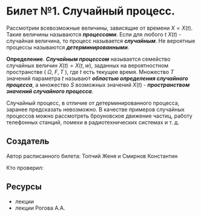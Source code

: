 # Билет №1. Случайный процесс.

Рассмотрим всевозможные величины, зависящие от времени $X = X(t)$. Такие величины называются ***процессами***.
Если для любого $t$ $X(t)$ - случайная величина, то процесс называется ***случайным***. Не вероятные процессы называются
***детерминированными***.

**Определение**. ***Случайным процессом*** называется семейство случайных величин $X(t) = X(t,w)$, заданных на вероятностном пространстве ( $\Omega$, $F, T$ ), где $t$ есть текущее время. Множество $T$ значений параметра $t$ называют ***областью определения случайного процесса***, а множество $S$ возможных значений $X(t)$ - ***пространством значений случайного процесса***.

Случайный процесс, в отличие от детерминированного процесса, заранее предсказать невозможно. В качестве примеров случайных процессов можно рассмотреть броуновское движение частиц, работу телефонных станций, помехи в радиотехнических системах и т. д.

## Создатель

Автор расписанного билета: Топчий Женя и Смирнов Константин

Кто проверил:


## Ресурсы
- лекции
- лекции Рогова А.А.
